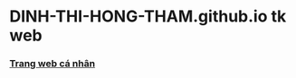 # DINH-THI-HONG-THAM.github.io tk web

### [Trang web cá nhân](https://dinh-thi-hong-tham.github.io/WEBcanhan/dinhthihongtham.html)
